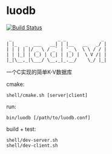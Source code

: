 luodb
====

[![Build Status](https://travis-ci.org/wuleying/c-labs.svg?branch=master)](https://travis-ci.org/wuleying/c-labs)

```
 _                 _ _             _
| |_   _  ___   __| | |__   __   _/ |
| | | | |/ _ \ / _` | '_ \  \ \ / / |
| | |_| | (_) | (_| | |_) |  \ V /| |
|_|\__,_|\___/ \__,_|_.__/    \_/ |_|

```


一个C实现的简单K-V数据库

cmake:

    shell/cmake.sh [server|client]

run:

    bin/luodb [/path/to/luodb.conf]

build + test:

    shell/dev-server.sh
    shell/dev-client.sh

